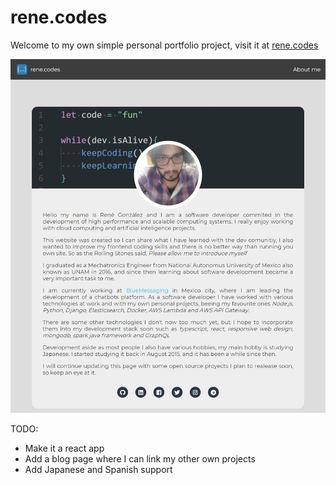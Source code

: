 # rene.codes
Welcome to my own simple personal portfolio project, visit it at [rene.codes](https://rene.codes)

![Screenshot](img/preview.png)

TODO:
- Make it a react app
- Add a blog page where I can link my other own projects
- Add Japanese and Spanish support
